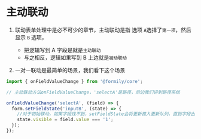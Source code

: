 # 主动联动

1. 联动表单处理中是必不可少的章节，主动联动是指 选项 `A`选择了`第一项`，然后显示 `B` 选项，

   - 把逻辑写到 A 字段是就是`主动联动`
   - 与之相反，逻辑如果写到 B 上边就是`被动联动`

2. 一对一联动是最简单的场景，我们看下这个场景

```js
import { onFieldValueChange } from '@formily/core';

// 主动联动方法onFieldValueChange，'selectA'是路径，后边我们讲到路径系统

onFieldValueChange('selectA', (field) => {
  form.setFieldState('inputB', (state) => {
    //对于初始联动，如果字段找不到，setFieldState会将更新推入更新队列，直到字段出现再执行操作
    state.visible = field.value === '1';
  });
});
```

<code src="./source/one-to-one.tsx"></code>
